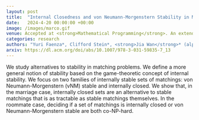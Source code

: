 ```yaml
---
layout: post
title:  "Internal Closedness and von Neumann-Morgenstern Stability in Matching Theory: Structures and Complexity"
date:   2024-4-20 00:00:00 +00:00
image: /images/marco.gif
venue: Accepted at <strong>Mathematical Programming</strong>. An extended abstract appeared in the Proceedings of the International Conference on Integer Programming and Combinatorial Optimization (IPCO)
categories: research
authors: "Yuri Faenza*, Clifford Stein*, <strong>Jia Wan</strong>* (alphabetical order)"
arxiv: https://dl.acm.org/doi/abs/10.1007/978-3-031-59835-7_13
---
```

We study alternatives to stability in matching problems. We define a more general notion of stability based on the game-theoretic concept of internal stability. We focus on two families of internally stable sets of matchings: von Neumann-Morgenstern (vNM) stable and internally closed. We show that, in the marriage case, internally closed sets are an alternative to stable matchings that is as tractable as stable matchings themselves. In the roommate case, deciding if a set of matchings is internally closed or von Neumann-Morgenstern stable are both co-NP-hard.
